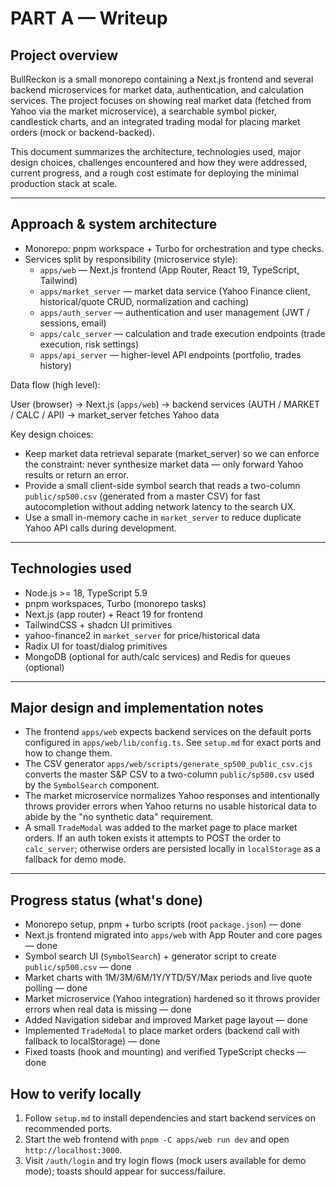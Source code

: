 # PART A — Writeup

## Project overview

BullReckon is a small monorepo containing a Next.js frontend and several backend microservices for market data, authentication, and calculation services. The project focuses on showing real market data (fetched from Yahoo via the market microservice), a searchable symbol picker, candlestick charts, and an integrated trading modal for placing market orders (mock or backend-backed).

This document summarizes the architecture, technologies used, major design choices, challenges encountered and how they were addressed, current progress, and a rough cost estimate for deploying the minimal production stack at scale.

---

## Approach & system architecture

- Monorepo: pnpm workspace + Turbo for orchestration and type checks.
- Services split by responsibility (microservice style):
  - `apps/web` — Next.js frontend (App Router, React 19, TypeScript, Tailwind)
  - `apps/market_server` — market data service (Yahoo Finance client, historical/quote CRUD, normalization and caching)
  - `apps/auth_server` — authentication and user management (JWT / sessions, email)
  - `apps/calc_server` — calculation and trade execution endpoints (trade execution, risk settings)
  - `apps/api_server` — higher-level API endpoints (portfolio, trades history)

Data flow (high level):

User (browser) → Next.js (`apps/web`) → backend services (AUTH / MARKET / CALC / API) → market_server fetches Yahoo data

Key design choices:

- Keep market data retrieval separate (market_server) so we can enforce the constraint: never synthesize market data — only forward Yahoo results or return an error.
- Provide a small client-side symbol search that reads a two-column `public/sp500.csv` (generated from a master CSV) for fast autocompletion without adding network latency to the search UX.
- Use a small in-memory cache in `market_server` to reduce duplicate Yahoo API calls during development.

---

## Technologies used

- Node.js >= 18, TypeScript 5.9
- pnpm workspaces, Turbo (monorepo tasks)
- Next.js (app router) + React 19 for frontend
- TailwindCSS + shadcn UI primitives
- yahoo-finance2 in `market_server` for price/historical data
- Radix UI for toast/dialog primitives
- MongoDB (optional for auth/calc services) and Redis for queues (optional)

---

## Major design and implementation notes

- The frontend `apps/web` expects backend services on the default ports configured in `apps/web/lib/config.ts`. See `setup.md` for exact ports and how to change them.
- The CSV generator `apps/web/scripts/generate_sp500_public_csv.cjs` converts the master S&P CSV to a two-column `public/sp500.csv` used by the `SymbolSearch` component.
- The market microservice normalizes Yahoo responses and intentionally throws provider errors when Yahoo returns no usable historical data to abide by the "no synthetic data" requirement.
- A small `TradeModal` was added to the market page to place market orders. If an auth token exists it attempts to POST the order to `calc_server`; otherwise orders are persisted locally in `localStorage` as a fallback for demo mode.

---

## Progress status (what's done)

- Monorepo setup, pnpm + turbo scripts (root `package.json`) — done
- Next.js frontend migrated into `apps/web` with App Router and core pages — done
- Symbol search UI (`SymbolSearch`) + generator script to create `public/sp500.csv` — done
- Market charts with 1M/3M/6M/1Y/YTD/5Y/Max periods and live quote polling — done
- Market microservice (Yahoo integration) hardened so it throws provider errors when real data is missing — done
- Added Navigation sidebar and improved Market page layout — done
- Implemented `TradeModal` to place market orders (backend call with fallback to localStorage) — done
- Fixed toasts (hook and mounting) and verified TypeScript checks — done


## How to verify locally

1. Follow `setup.md` to install dependencies and start backend services on recommended ports.
2. Start the web frontend with `pnpm -C apps/web run dev` and open `http://localhost:3000`.
3. Visit `/auth/login` and try login flows (mock users available for demo mode); toasts should appear for success/failure.